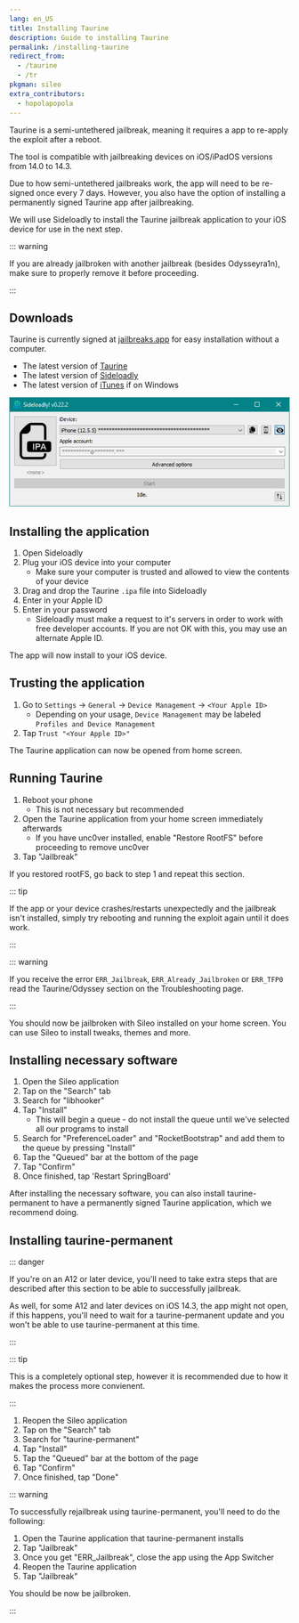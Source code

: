 ```yaml
---
lang: en_US
title: Installing Taurine
description: Guide to installing Taurine
permalink: /installing-taurine
redirect_from:
  - /taurine
  - /tr
pkgman: sileo
extra_contributors:
  - hopolapopola
---
```


Taurine is a <router-link to="/types-of-jailbreak/#semi-untethered-jailbreaks">semi-untethered jailbreak</router-link>, meaning it requires a app to re-apply the exploit after a reboot.

The tool is compatible with jailbreaking devices on iOS/iPadOS versions from 14.0 to 14.3.

Due to how semi-untethered jailbreaks work, the app will need to be <router-link to="/resigning-apps">re-signed</router-link> once every 7 days. However, you also have the option of installing a permanently signed Taurine app after jailbreaking.

We will use Sideloadly to install the Taurine jailbreak application to your iOS device for use in the next step.

::: warning

If you are already jailbroken with another jailbreak (besides Odysseyra1n), make sure to properly <router-link to="/restoring-rootfs">remove it</router-link> before proceeding.

:::

## Downloads

<div class="custom-container tip" id="ifJailbreaksAppSigned"><p>
Taurine is currently signed at <a href="https://jailbreaks.app/" target="_blank">jailbreaks.app</a> for easy installation without a computer.
</p></div>

- The latest version of [Taurine](https://taurine.app/)
- The latest version of [Sideloadly](https://sideloadly.io/)
- The latest version of [iTunes](https://www.apple.com/itunes/download/win32) if on Windows

![A screenshot of the Sideloadly application (Windows)](/assets/images/sideloadly_win.png)

## Installing the application

1. Open Sideloadly
1. Plug your iOS device into your computer
    - Make sure your computer is trusted and allowed to view the contents of your device
1. Drag and drop the Taurine `.ipa` file into Sideloadly
1. Enter in your Apple ID
1. Enter in your password
    - Sideloadly must make a request to it's servers in order to work with free developer accounts. If you are not OK with this, you may use an alternate Apple ID.

The app will now install to your iOS device.

## Trusting the application

1. Go to `Settings` -> `General` -> `Device Management` -> `<Your Apple ID>`
    - Depending on your usage, `Device Management` may be labeled `Profiles and Device Management`
1. Tap `Trust "<Your Apple ID>"`

The Taurine application can now be opened from home screen.

## Running Taurine

1. Reboot your phone
    - This is not necessary but recommended
1. Open the Taurine application from your home screen immediately afterwards
    - If you have unc0ver installed, enable "Restore RootFS" before proceeding to remove unc0ver
1. Tap "Jailbreak"

If you restored rootFS, go back to step 1 and repeat this section.

::: tip

If the app or your device crashes/restarts unexpectedly and the jailbreak isn't installed, simply try rebooting and running the exploit again until it does work.

:::

::: warning

If you receive the error `ERR_Jailbreak`, `ERR_Already_Jailbroken` or `ERR_TFP0` read the Taurine/Odyssey section on the <router-link to="/troubleshooting/#common-errors-on-odyssey-and-taurine">Troubleshooting</router-link> page.

:::

You should now be jailbroken with Sileo installed on your home screen. You can use Sileo to install <router-link to="/faq/#what-are-tweaks">tweaks</router-link>, themes and more.

## Installing necessary software

1. Open the Sileo application
1. Tap on the "Search" tab
1. Search for "libhooker"
1. Tap "Install"
    - This will begin a queue - do not install the queue until we've selected all our programs to install
1. Search for "PreferenceLoader" and "RocketBootstrap" and add them to the queue by pressing "Install"
1. Tap the "Queued" bar at the bottom of the page
1. Tap "Confirm"
1. Once finished, tap 'Restart SpringBoard'

After installing the necessary software, you can also install taurine-permanent to have a permanently signed Taurine application, which we recommend doing.

## Installing taurine-permanent

::: danger

If you're on an A12 or later device, you'll need to take extra steps that are described after this section to be able to successfully jailbreak.

As well, for some A12 and later devices on iOS 14.3, the app might not open, if this happens, you'll need to wait for a taurine-permanent update and you won't be able to use taurine-permanent at this time.

:::

::: tip

This is a completely optional step, however it is recommended due to how it makes the process more convienent.

:::

1. Reopen the Sileo application
1. Tap on the "Search" tab
1. Search for "taurine-permanent"
1. Tap "Install"
1. Tap the "Queued" bar at the bottom of the page
1. Tap "Confirm"
1. Once finished, tap "Done"

::: warning

To successfully rejailbreak using taurine-permanent, you'll need to do the following:
1. Open the Taurine application that taurine-permanent installs
1. Tap "Jailbreak"
1. Once you get "ERR_Jailbreak", close the app using the App Switcher
1. Reopen the Taurine application
1. Tap "Jailbreak"

You should be now be jailbroken.

:::